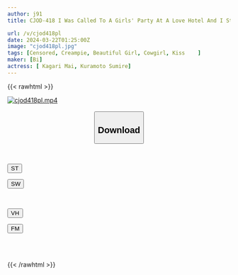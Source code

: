```yaml
---
author: j91
title: CJOD-418 I Was Called To A Girls' Party At A Love Hotel And I Stayed Until The Morning And Was Forced To Cum Inside Me.I Was Sandwiched Between Two Little Devilish Girls And Made To Be A Slut With Sweet And Sad Dirty Talk! Sumire Kuramoto Mai Hanagari

url: /v/cjod418pl
date: 2024-03-22T01:25:00Z
image: "cjod418pl.jpg"
tags: [Censored, Creampie, Beautiful Girl, Cowgirl, Kiss	]
maker: [Bi]
actress: [ Kagari Mai, Kuramoto Sumire]
---
```



{{< rawhtml >}}

<div class="video" data-videoid="61ag243m8kt98BB">
    <a href="javascript:;">
        <img src="/v/cjod418pl/cjod418pl.jpg" width="WIDTH" height="HEIGHT" alt="cjod418pl.mp4" loading="lazy">
    </a>
</div>

<script type="text/javascript" src="https://j91.asia/asset/on-demand-st.js"></script>

<br>
  <link rel="stylesheet" href="https://j91.asia/asset/bs5.css">
  
  <center>
  <button class="btn btn-primary" type="button" data-bs-toggle="collapse" data-bs-target=".multi-collapse" aria-expanded="false" aria-controls="multiCollapseExample1 multiCollapseExample2"><h2>Download</h2></button></center>
</p>
<div class="row">
  <div class="col">
    <div class="collapse multi-collapse" id="multiCollapseExample1">
      <div class="card card-body">
	      	      <br>
<div class="buttons">  
<p><a href="https://streamtape.to/v/61ag243m8kt98BB" target="_blank"><button class="btn-hover color-3"><i class="fa fa-download"></i> ST</button></a></p>
<p><a href="https://asnwish.com/76p23f2dw3b2" target="_blank"><button class="btn-hover color-2"><i class="fa fa-download"></i> SW</button></a></p></div>
    </div>
  </div>
</div>
  <div class="col">
    <div class="collapse multi-collapse" id="multiCollapseExample2">
      <div class="card card-body">
	      <br>
<div class="buttons">
<p><a href="javascript:;"><button class="btn-hover color-9"><i class="fa fa-download"></i> VH</button></a></p>
<p><a href="javascript:;"><button class="btn-hover color-8"><i class="fa fa-download"></i> FM</button></a></p></div>
<br><br>
      </div>
    </div>
  </div>
</div>

{{< /rawhtml >}}